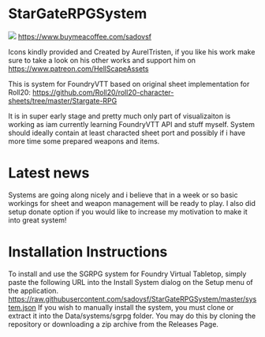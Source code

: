 # StarGateRPGSystem
![](https://user-images.githubusercontent.com/2211533/120898785-ca4f7e00-c62c-11eb-8663-b13aa72c119c.png)
https://www.buymeacoffee.com/sadovsf

Icons kindly provided and Created by AurelTristen, if you like his work make sure to take a look on his other works and support him on
https://www.patreon.com/HellScapeAssets


This is system for FoundryVTT based on original sheet implementation for Roll20:
https://github.com/Roll20/roll20-character-sheets/tree/master/Stargate-RPG

It is in super early stage and pretty much only part of visualizaiton is working as iam currently learning FoundryVTT API and stuff myself.
System should ideally contain at least characted sheet port and possibly if i have more time some prepared weapons and items.

# Latest news
Systems are going along nicely and i believe that in a week or so basic workings for sheet and weapon management will be ready to play.
I also did setup donate option if you would like to increase my motivation to make it into great system!

# Installation Instructions
To install and use the SGRPG system for Foundry Virtual Tabletop, simply paste the following URL into the
Install System dialog on the Setup menu of the application.
https://raw.githubusercontent.com/sadovsf/StarGateRPGSystem/master/system.json
If you wish to manually install the system, you must clone or extract it into the Data/systems/sgrpg folder. You
may do this by cloning the repository or downloading a zip archive from the
Releases Page.
